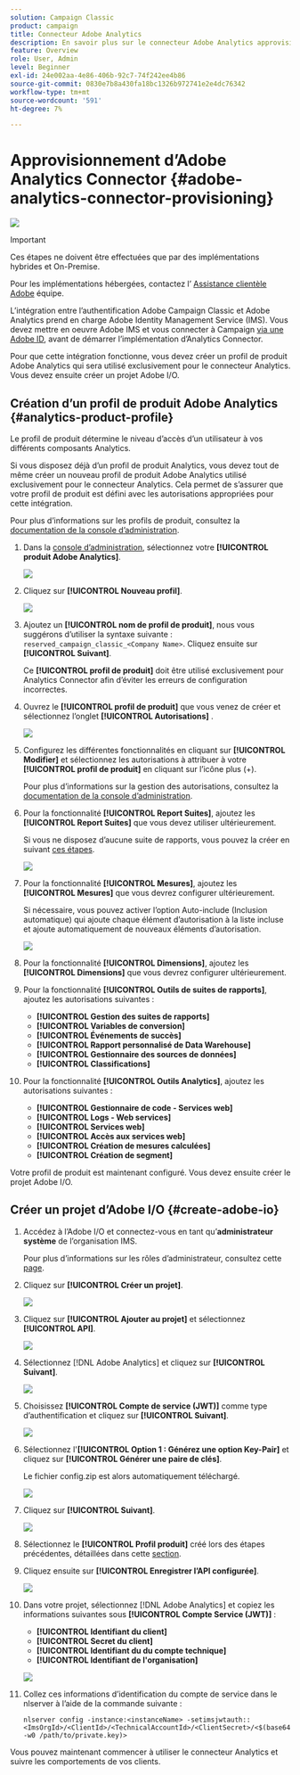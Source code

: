 ```yaml
---
solution: Campaign Classic
product: campaign
title: Connecteur Adobe Analytics
description: En savoir plus sur le connecteur Adobe Analytics approvisionnement
feature: Overview
role: User, Admin
level: Beginner
exl-id: 24e002aa-4e86-406b-92c7-74f242ee4b86
source-git-commit: 0830e7b8a430fa18bc1326b972741e2e4dc76342
workflow-type: tm+mt
source-wordcount: '591'
ht-degree: 7%

---
```


# Approvisionnement d’Adobe Analytics Connector {#adobe-analytics-connector-provisioning}

![](../../assets/v7-only.svg)

>[!IMPORTANT]
>
> Ces étapes ne doivent être effectuées que par des implémentations hybrides et On-Premise.
>
>Pour les implémentations hébergées, contactez l’ [Assistance clientèle Adobe](https://helpx.adobe.com/fr/enterprise/admin-guide.html/enterprise/using/support-for-experience-cloud.ug.html) équipe.

L’intégration entre l’authentification Adobe Campaign Classic et Adobe Analytics prend en charge Adobe Identity Management Service (IMS). Vous devez mettre en oeuvre Adobe IMS et vous connecter à Campaign [via une Adobe ID](https://experienceleague.adobe.com/docs/campaign-classic/using/installing-campaign-classic/connect-to-campaign/connecting-via-an-adobe-id/about-adobe-id.html?lang=en), avant de démarrer l’implémentation d’Analytics Connector.

Pour que cette intégration fonctionne, vous devez créer un profil de produit Adobe Analytics qui sera utilisé exclusivement pour le connecteur Analytics. Vous devez ensuite créer un projet Adobe I/O.

## Création d’un profil de produit Adobe Analytics {#analytics-product-profile}

Le profil de produit détermine le niveau d’accès d’un utilisateur à vos différents composants Analytics.

Si vous disposez déjà d’un profil de produit Analytics, vous devez tout de même créer un nouveau profil de produit Adobe Analytics utilisé exclusivement pour le connecteur Analytics. Cela permet de s’assurer que votre profil de produit est défini avec les autorisations appropriées pour cette intégration.

Pour plus d’informations sur les profils de produit, consultez la [documentation de la console d’administration](https://helpx.adobe.com/mt/enterprise/admin-guide.html).

1. Dans la [console d’administration](https://adminconsole.adobe.com/), sélectionnez votre **[!UICONTROL produit Adobe Analytics]**.

   ![](assets/do-not-localize/triggers_1.png)

1. Cliquez sur **[!UICONTROL Nouveau profil]**.

   ![](assets/do-not-localize/triggers_2.png)

1. Ajoutez un **[!UICONTROL nom de profil de produit]**, nous vous suggérons d’utiliser la syntaxe suivante : `reserved_campaign_classic_<Company Name>`. Cliquez ensuite sur **[!UICONTROL Suivant]**.

   Ce **[!UICONTROL profil de produit]** doit être utilisé exclusivement pour Analytics Connector afin d’éviter les erreurs de configuration incorrectes.

1. Ouvrez le **[!UICONTROL profil de produit]** que vous venez de créer et sélectionnez l’onglet **[!UICONTROL Autorisations]** .

   ![](assets/do-not-localize/triggers_3.png)

1. Configurez les différentes fonctionnalités en cliquant sur **[!UICONTROL Modifier]** et sélectionnez les autorisations à attribuer à votre **[!UICONTROL profil de produit]** en cliquant sur l’icône plus (+).

   Pour plus d’informations sur la gestion des autorisations, consultez la [documentation de la console d’administration](https://helpx.adobe.com/mt/enterprise/using/manage-permissions-and-roles.html).

1. Pour la fonctionnalité **[!UICONTROL Report Suites]**, ajoutez les **[!UICONTROL Report Suites]** que vous devez utiliser ultérieurement.

   Si vous ne disposez d’aucune suite de rapports, vous pouvez la créer en suivant [ces étapes](../../platform/using/adobe-analytics-connector.md#report-suite-analytics).

   ![](assets/do-not-localize/triggers_4.png)

1. Pour la fonctionnalité **[!UICONTROL Mesures]**, ajoutez les **[!UICONTROL Mesures]** que vous devrez configurer ultérieurement.

   Si nécessaire, vous pouvez activer l’option Auto-include (Inclusion automatique) qui ajoute chaque élément d’autorisation à la liste incluse et ajoute automatiquement de nouveaux éléments d’autorisation.

   ![](assets/do-not-localize/triggers_13.png)

1. Pour la fonctionnalité **[!UICONTROL Dimensions]**, ajoutez les **[!UICONTROL Dimensions]** que vous devrez configurer ultérieurement.

1. Pour la fonctionnalité **[!UICONTROL Outils de suites de rapports]**, ajoutez les autorisations suivantes :

   * **[!UICONTROL Gestion des suites de rapports]**
   * **[!UICONTROL Variables de conversion]**
   * **[!UICONTROL Événements de succès]**
   * **[!UICONTROL Rapport personnalisé de Data Warehouse]**
   * **[!UICONTROL Gestionnaire des sources de données]**
   * **[!UICONTROL Classifications]**

1. Pour la fonctionnalité **[!UICONTROL Outils Analytics]**, ajoutez les autorisations suivantes :

   * **[!UICONTROL Gestionnaire de code - Services web]**
   * **[!UICONTROL Logs - Web services]**
   * **[!UICONTROL Services web]**
   * **[!UICONTROL Accès aux services web]**
   * **[!UICONTROL Création de mesures calculées]**
   * **[!UICONTROL Création de segment]**

Votre profil de produit est maintenant configuré. Vous devez ensuite créer le projet Adobe I/O.

## Créer un projet d’Adobe I/O {#create-adobe-io}

1. Accédez à l’Adobe I/O et connectez-vous en tant qu’**administrateur système** de l’organisation IMS.

   Pour plus d’informations sur les rôles d’administrateur, consultez cette [page](https://helpx.adobe.com/enterprise/using/admin-roles.html).

1. Cliquez sur **[!UICONTROL Créer un projet]**.

   ![](assets/do-not-localize/triggers_5.png)

1. Cliquez sur **[!UICONTROL Ajouter au projet]** et sélectionnez **[!UICONTROL API]**.

   ![](assets/do-not-localize/triggers_6.png)

1. Sélectionnez [!DNL Adobe Analytics] et cliquez sur **[!UICONTROL Suivant]**.

   ![](assets/do-not-localize/triggers_7.png)

1. Choisissez **[!UICONTROL Compte de service (JWT)]** comme type d’authentification et cliquez sur **[!UICONTROL Suivant]**.

   ![](assets/do-not-localize/triggers_8.png)

1. Sélectionnez l&#39;**[!UICONTROL Option 1 : Générez une option Key-Pair]** et cliquez sur **[!UICONTROL Générer une paire de clés]**.

   Le fichier config.zip est alors automatiquement téléchargé.

   ![](assets/do-not-localize/triggers_9.png)

1. Cliquez sur **[!UICONTROL Suivant]**.

   ![](assets/do-not-localize/triggers_10.png)

1. Sélectionnez le **[!UICONTROL Profil produit]** créé lors des étapes précédentes, détaillées dans cette [section](#analytics-product-profile).

1. Cliquez ensuite sur **[!UICONTROL Enregistrer l’API configurée]**.

   ![](assets/do-not-localize/triggers_11.png)

1. Dans votre projet, sélectionnez [!DNL Adobe Analytics] et copiez les informations suivantes sous **[!UICONTROL Compte Service (JWT)]** :

   * **[!UICONTROL Identifiant du client]**
   * **[!UICONTROL Secret du client]**
   * **[!UICONTROL Identifiant du du compte technique]**
   * **[!UICONTROL Identifiant de l&#39;organisation]**

   ![](assets/do-not-localize/triggers_12.png)

1. Collez ces informations d’identification du compte de service dans le nlserver à l’aide de la commande suivante :

   ```
   nlserver config -instance:<instanceName> -setimsjwtauth::<ImsOrgId>/<ClientId>/<TechnicalAccountId>/<ClientSecret>/<$(base64 -w0 /path/to/private.key)>
   ```

Vous pouvez maintenant commencer à utiliser le connecteur Analytics et suivre les comportements de vos clients.
